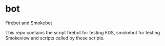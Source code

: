 # bot
Firebot and Smokebot

This repo contains the script firebot for testing FDS, smokebot for testing Smokeview
and scripts called by these scripts.
